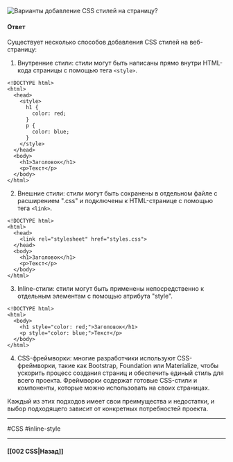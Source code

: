 ![Варианты добавление CSS стилей на страницу?](https://youtu.be/ycYp7CYOnO0?t=277)

#### Ответ

Существует несколько способов добавления CSS стилей на веб-страницу:

1. Внутренние стили: стили могут быть написаны прямо внутри HTML-кода страницы с помощью тега `<style>`.

```
<!DOCTYPE html>
<html>
  <head>
    <style>
      h1 {
        color: red;
      }
      p {
        color: blue;
      }
    </style>
  </head>
  <body>
    <h1>Заголовок</h1>
    <p>Текст</p>
  </body>
</html>
```

2. Внешние стили: стили могут быть сохранены в отдельном файле с расширением ".css" и подключены к HTML-странице с помощью тега `<link>`.

```
<!DOCTYPE html>
<html>
  <head>
    <link rel="stylesheet" href="styles.css">
  </head>
  <body>
    <h1>Заголовок</h1>
    <p>Текст</p>
  </body>
</html>
```

3. Inline-стили: стили могут быть применены непосредственно к отдельным элементам с помощью атрибута "style".

```
<!DOCTYPE html>
<html>
  <body>
    <h1 style="color: red;">Заголовок</h1>
    <p style="color: blue;">Текст</p>
  </body>
</html>
```

4. CSS-фреймворки: многие разработчики используют CSS-фреймворки, такие как Bootstrap, Foundation или Materialize, чтобы ускорить процесс создания страниц и обеспечить единый стиль для всего проекта. Фреймворки содержат готовые CSS-стили и компоненты, которые можно использовать на своих страницах.

Каждый из этих подходов имеет свои преимущества и недостатки, и выбор подходящего зависит от конкретных потребностей проекта.

___
#CSS #inline-style 

___

#### [[002 CSS|Назад]]
